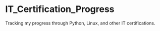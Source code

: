# IT_Certification_Progress
Tracking my progress through Python, Linux, and other IT certifications. 
